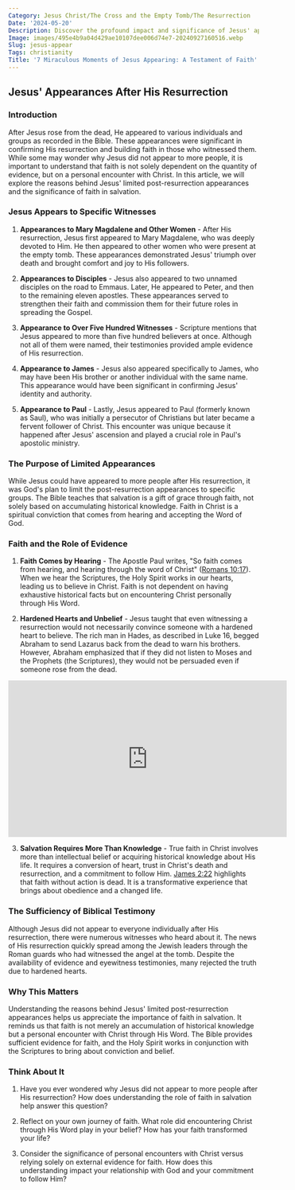 ```yaml
---
Category: Jesus Christ/The Cross and the Empty Tomb/The Resurrection
Date: '2024-05-20'
Description: Discover the profound impact and significance of Jesus' appearances in various contexts throughout history. Explore the spiritual and historical implications of Jesus appearing to individuals and groups in this insightful article.
Image: images/495e4b9a04d429ae10107dee006d74e7-20240927160516.webp
Slug: jesus-appear
Tags: christianity
Title: '7 Miraculous Moments of Jesus Appearing: A Testament of Faith'
---
```


## Jesus' Appearances After His Resurrection

### Introduction

After Jesus rose from the dead, He appeared to various individuals and groups as recorded in the Bible. These appearances were significant in confirming His resurrection and building faith in those who witnessed them. While some may wonder why Jesus did not appear to more people, it is important to understand that faith is not solely dependent on the quantity of evidence, but on a personal encounter with Christ. In this article, we will explore the reasons behind Jesus' limited post-resurrection appearances and the significance of faith in salvation.

### Jesus Appears to Specific Witnesses

1. **Appearances to Mary Magdalene and Other Women** - After His resurrection, Jesus first appeared to Mary Magdalene, who was deeply devoted to Him. He then appeared to other women who were present at the empty tomb. These appearances demonstrated Jesus' triumph over death and brought comfort and joy to His followers.

2. **Appearances to Disciples** - Jesus also appeared to two unnamed disciples on the road to Emmaus. Later, He appeared to Peter, and then to the remaining eleven apostles. These appearances served to strengthen their faith and commission them for their future roles in spreading the Gospel.

3. **Appearance to Over Five Hundred Witnesses** - Scripture mentions that Jesus appeared to more than five hundred believers at once. Although not all of them were named, their testimonies provided ample evidence of His resurrection.

4. **Appearance to James** - Jesus also appeared specifically to James, who may have been His brother or another individual with the same name. This appearance would have been significant in confirming Jesus' identity and authority.

5. **Appearance to Paul** - Lastly, Jesus appeared to Paul (formerly known as Saul), who was initially a persecutor of Christians but later became a fervent follower of Christ. This encounter was unique because it happened after Jesus' ascension and played a crucial role in Paul's apostolic ministry.

### The Purpose of Limited Appearances

While Jesus could have appeared to more people after His resurrection, it was God's plan to limit the post-resurrection appearances to specific groups. The Bible teaches that salvation is a gift of grace through faith, not solely based on accumulating historical knowledge. Faith in Christ is a spiritual conviction that comes from hearing and accepting the Word of God.

### Faith and the Role of Evidence

1. **Faith Comes by Hearing** - The Apostle Paul writes, "So faith comes from hearing, and hearing through the word of Christ" ([Romans 10:17](https://www.bibleref.com/Romans/10/Romans-10-17.html)). When we hear the Scriptures, the Holy Spirit works in our hearts, leading us to believe in Christ. Faith is not dependent on having exhaustive historical facts but on encountering Christ personally through His Word.

2. **Hardened Hearts and Unbelief** - Jesus taught that even witnessing a resurrection would not necessarily convince someone with a hardened heart to believe. The rich man in Hades, as described in Luke 16, begged Abraham to send Lazarus back from the dead to warn his brothers. However, Abraham emphasized that if they did not listen to Moses and the Prophets (the Scriptures), they would not be persuaded even if someone rose from the dead.


<iframe width="560" height="315" src="https://www.youtube.com/embed/R9qoqQ75ifs" frameborder="0" allow="autoplay; encrypted-media" allowfullscreen></iframe>


3. **Salvation Requires More Than Knowledge** - True faith in Christ involves more than intellectual belief or acquiring historical knowledge about His life. It requires a conversion of heart, trust in Christ's death and resurrection, and a commitment to follow Him. [James 2:22](https://www.bibleref.com/James/2/James-2-22.html) highlights that faith without action is dead. It is a transformative experience that brings about obedience and a changed life.

### The Sufficiency of Biblical Testimony

Although Jesus did not appear to everyone individually after His resurrection, there were numerous witnesses who heard about it. The news of His resurrection quickly spread among the Jewish leaders through the Roman guards who had witnessed the angel at the tomb. Despite the availability of evidence and eyewitness testimonies, many rejected the truth due to hardened hearts.

### Why This Matters

Understanding the reasons behind Jesus' limited post-resurrection appearances helps us appreciate the importance of faith in salvation. It reminds us that faith is not merely an accumulation of historical knowledge but a personal encounter with Christ through His Word. The Bible provides sufficient evidence for faith, and the Holy Spirit works in conjunction with the Scriptures to bring about conviction and belief.

### Think About It

1. Have you ever wondered why Jesus did not appear to more people after His resurrection? How does understanding the role of faith in salvation help answer this question?

2. Reflect on your own journey of faith. What role did encountering Christ through His Word play in your belief? How has your faith transformed your life?

3. Consider the significance of personal encounters with Christ versus relying solely on external evidence for faith. How does this understanding impact your relationship with God and your commitment to follow Him?